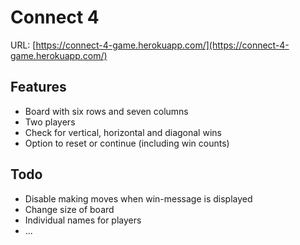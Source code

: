 # Connect 4

URL: [https://connect-4-game.herokuapp.com/](https://connect-4-game.herokuapp.com/)

## Features
* Board with six rows and seven columns
* Two players
* Check for vertical, horizontal and diagonal wins
* Option to reset or continue (including win counts)

## Todo
* Disable making moves when win-message is displayed 
* Change size of board
* Individual names for players
* ...
